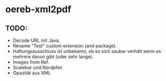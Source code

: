 # oereb-xml2pdf

## TODO:
- Decode URL mit Java.
- Rename "Test" custom extension (and package).
- Haftungsausschluss ist unbekannt, ob es sich sauber verhält wenn es mehrere davon gibt (oder sehr lange).
- Images from Ref.
- Scalebar und Nordpfeil.
- Opazität aus XML